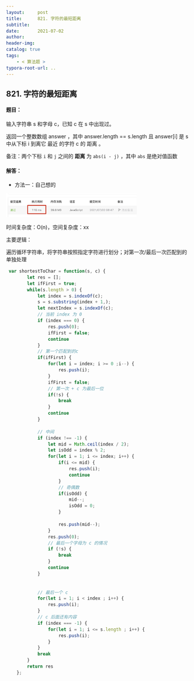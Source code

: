 ```yaml
---
layout:     post
title:      821. 字符的最短距离
subtitle:  
date:       2021-07-02
author:     
header-img: 
catalog: true
tags:
    - < 算法题 >
typora-root-url: ..
---
```


## 821. 字符的最短距离

#### 题目：

输入字符串 s 和字母 c，已知 c 在 s 中出现过。

返回一个整数数组 answer ，其中 answer.length == s.length 且 answer[i] 是 s 中从下标 i 到离它 最近 的字符 c 的 距离 。

备注：两个下标 `i` 和 `j` 之间的 **距离** 为 `abs(i - j)` ，其中 `abs` 是绝对值函数

#### 解答：

- 方法一：自己想的

<img src="/../img/assets_2019/image-20210702085054560.png" alt="image-20210702085054560" style="zoom:35%;" />

时间复杂度：O(n)，空间复杂度：xx

主要逻辑：

遍历循环字符串，将字符串按照指定字符进行划分；对第一次/最后一次匹配到的单独处理

```js
 var shortestToChar = function(s, c) {
        let res = [];
        let ifFirst = true;
        while(s.length > 0) {
            let index = s.indexOf(c);
            s = s.substring(index + 1,);
            let nextIndex = s.indexOf(c);
            // 当前 index 为 0
            if (index === 0) {
                res.push(0);
                ifFirst = false;
                continue
            }
            // 第一个匹配到的c
            if(ifFirst) {
                for(let i = index; i >= 0 ;i--) {
                    res.push(i);
                }
                ifFirst = false;
                // 第一次 + c 为最后一位
                if(!s) {
                    break
                }
                continue
            }
            
            // 中间
            if (index !== -1) {
                let mid = Math.ceil(index / 2);
                let isOdd = index % 2; 
                for(let i = 1; i <= index; i++) {
                    if(i <= mid) {
                        res.push(i);
                        continue
                    }
                    // 奇偶数
                    if(isOdd) {
                        mid--;
                        isOdd = 0;
                    }

                    res.push(mid--);
                }
                res.push(0);
                // 最后一个字母为 c 的情况
                if (!s) {
                    break
                }
                continue
            }
            

            // 最后一个 c 
            for(let i = 1; i < index ; i++) {
                res.push(i);
            }
            // c 后面还有内容
            if (index === -1) {
                for(let i = 1; i <= s.length ; i++) {
                    res.push(i);
                }
            }
            break
        }
        return res
    };
```



